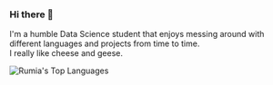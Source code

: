 ### Hi there 👋

I'm a humble Data Science student that enjoys messing around with different languages and projects from time to time.<br>
I really like cheese and geese.

![Rumia's Top Languages](https://github-readme-stats.vercel.app/api/top-langs/?username=RumiaGIT&layout=compact&custom_title=Rumia%27s%20Most%20Used%20Languages&title_color=F61818&bg_color=161b22&text_color=C9D1D9)
